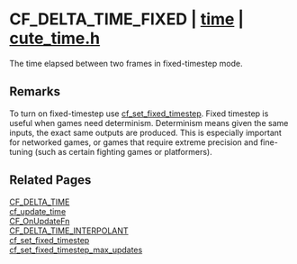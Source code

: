# CF_DELTA_TIME_FIXED | [time](https://github.com/RandyGaul/cute_framework/blob/master/docs/time_readme.md) | [cute_time.h](https://github.com/RandyGaul/cute_framework/blob/master/include/cute_time.h)

The time elapsed between two frames in fixed-timestep mode.

## Remarks

To turn on fixed-timestep use [cf_set_fixed_timestep](https://github.com/RandyGaul/cute_framework/blob/master/docs/time/cf_set_fixed_timestep.md). Fixed timestep is useful when games need determinism. Determinism
means given the same inputs, the exact same outputs are produced. This is especially important for networked games, or
games that require extreme precision and fine-tuning (such as certain fighting games or platformers).

## Related Pages

[CF_DELTA_TIME](https://github.com/RandyGaul/cute_framework/blob/master/docs/time/cf_delta_time.md)  
[cf_update_time](https://github.com/RandyGaul/cute_framework/blob/master/docs/time/cf_update_time.md)  
[CF_OnUpdateFn](https://github.com/RandyGaul/cute_framework/blob/master/docs/time/cf_onupdatefn.md)  
[CF_DELTA_TIME_INTERPOLANT](https://github.com/RandyGaul/cute_framework/blob/master/docs/time/cf_delta_time_interpolant.md)  
[cf_set_fixed_timestep](https://github.com/RandyGaul/cute_framework/blob/master/docs/time/cf_set_fixed_timestep.md)  
[cf_set_fixed_timestep_max_updates](https://github.com/RandyGaul/cute_framework/blob/master/docs/time/cf_set_fixed_timestep_max_updates.md)  

